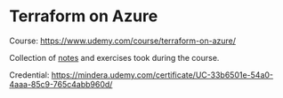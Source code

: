 # Terraform on Azure

Course: <https://www.udemy.com/course/terraform-on-azure/>

Collection of [notes](NOTES.md) and exercises took during the course.

Credential: https://mindera.udemy.com/certificate/UC-33b6501e-54a0-4aaa-85c9-765c4abb960d/
